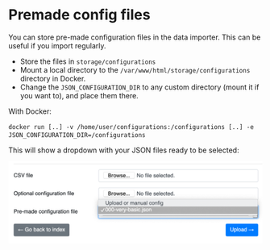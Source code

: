 # Premade config files

You can store pre-made configuration files in the data importer. This can be useful if you import regularly.

- Store the files in `storage/configurations`
- Mount a local directory to the `/var/www/html/storage/configurations` directory in Docker.
- Change the `JSON_CONFIGURATION_DIR` to any custom directory (mount it if you want to), and place them there.

With Docker:

```
docker run [..] -v /home/user/configurations:/configurations [..] -e JSON_CONFIGURATION_DIR=/configurations
```

This will show a dropdown with your JSON files ready to be selected:

![Selecting pre-configured JSON files](../usage/images/preselect.png)
